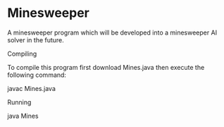 # Minesweeper
A minesweeper program which will be developed into a minesweeper AI solver in the future.


Compiling

To compile this program first download Mines.java then execute the following command:

javac Mines.java

Running

java Mines
